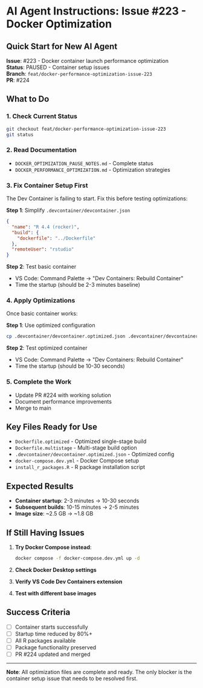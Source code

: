# AI Agent Instructions: Issue #223 - Docker Optimization

## Quick Start for New AI Agent

**Issue**: #223 - Docker container launch performance optimization  
**Status**: PAUSED - Container setup issues  
**Branch**: `feat/docker-performance-optimization-issue-223`  
**PR**: #224  

## What to Do

### 1. **Check Current Status**
```bash
git checkout feat/docker-performance-optimization-issue-223
git status
```

### 2. **Read Documentation**
- `DOCKER_OPTIMIZATION_PAUSE_NOTES.md` - Complete status
- `DOCKER_PERFORMANCE_OPTIMIZATION.md` - Optimization strategies

### 3. **Fix Container Setup First**
The Dev Container is failing to start. Fix this before testing optimizations:

**Step 1**: Simplify `.devcontainer/devcontainer.json`
```json
{
  "name": "R 4.4 (rocker)",
  "build": {
    "dockerfile": "../Dockerfile"
  },
  "remoteUser": "rstudio"
}
```

**Step 2**: Test basic container
- VS Code: Command Palette → "Dev Containers: Rebuild Container"
- Time the startup (should be 2-3 minutes baseline)

### 4. **Apply Optimizations**
Once basic container works:

**Step 1**: Use optimized configuration
```bash
cp .devcontainer/devcontainer.optimized.json .devcontainer/devcontainer.json
```

**Step 2**: Test optimized container
- VS Code: Command Palette → "Dev Containers: Rebuild Container"
- Time the startup (should be 10-30 seconds)

### 5. **Complete the Work**
- Update PR #224 with working solution
- Document performance improvements
- Merge to main

## Key Files Ready for Use

- `Dockerfile.optimized` - Optimized single-stage build
- `Dockerfile.multistage` - Multi-stage build option
- `.devcontainer/devcontainer.optimized.json` - Optimized config
- `docker-compose.dev.yml` - Docker Compose setup
- `install_r_packages.R` - R package installation script

## Expected Results

- **Container startup**: 2-3 minutes → 10-30 seconds
- **Subsequent builds**: 10-15 minutes → 2-5 minutes
- **Image size**: ~2.5 GB → ~1.8 GB

## If Still Having Issues

1. **Try Docker Compose instead**:
   ```bash
   docker compose -f docker-compose.dev.yml up -d
   ```

2. **Check Docker Desktop settings**
3. **Verify VS Code Dev Containers extension**
4. **Test with different base images**

## Success Criteria

- [ ] Container starts successfully
- [ ] Startup time reduced by 80%+
- [ ] All R packages available
- [ ] Package functionality preserved
- [ ] PR #224 updated and merged

---

**Note**: All optimization files are complete and ready. The only blocker is the container setup issue that needs to be resolved first.
